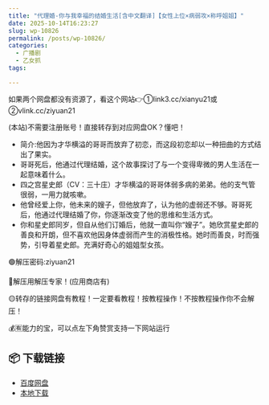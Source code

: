 ```yaml
---
title: "代理婚-你与我幸福的结婚生活[含中文翻译]【女性上位×病弱攻×称呼姐姐】"
date: 2025-10-14T16:23:27
slug: wp-10826
permalink: /posts/wp-10826/
categories:
  - 广播剧
  - 乙女抓
tags:

---
```


如果两个网盘都没有资源了，看这个网站👉①link3.cc/xianyu21或②vlink.cc/ziyuan21

(本站)不需要注册账号！直接转存到对应网盘OK？懂吧！

*   简介:他因为才华横溢的哥哥而放弃了初恋，而这段初恋却以一种扭曲的方式结出了果实。
*   哥哥死后，他通过代理结婚，这个故事探讨了与一个变得卑微的男人生活在一起意味着什么。
*   四之宫星史郎（CV：三十庄）才华横溢的哥哥体弱多病的弟弟。他的支气管很弱，一用力就咳嗽。
*   他曾经爱上你，他未来的嫂子，但他放弃了，认为他的虚弱还不够。哥哥死后，他通过代理结婚了你，你逐渐改变了他的思维和生活方式。
*   你和星史郎同岁，但自从他们订婚后，他就一直叫你“嫂子”。她欣赏星史郎的善良和开朗，但不喜欢他因身体虚弱而产生的消极性格。她时而善良，时而强势，引导着星史郎。充满好奇心的姐姐型女孩。

🟢解压密码:ziyuan21

🔵解压用解压专家！(应用商店有)

🟡转存的链接网盘有教程！一定要看教程！按教程操作！不按教程操作你不会解压！

💰🈶能力的宝，可以点左下角赞赏支持一下网站运行

## 📦 下载链接
- [百度网盘](https://blziyuan21.com/pay-download/10826?key=1790a1b0ca&down_id=0)
- [本地下载](https://blziyuan21.com/pay-download/10826?key=1790a1b0ca&down_id=1)

